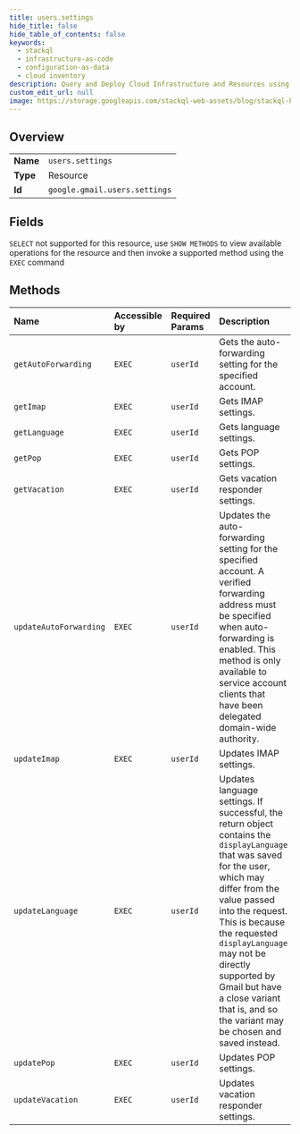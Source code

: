 ```yaml
---
title: users.settings
hide_title: false
hide_table_of_contents: false
keywords:
  - stackql
  - infrastructure-as-code
  - configuration-as-data
  - cloud inventory
description: Query and Deploy Cloud Infrastructure and Resources using SQL
custom_edit_url: null
image: https://storage.googleapis.com/stackql-web-assets/blog/stackql-blog-post-featured-image.png
---
```

  
    

## Overview
<table><tbody>
<tr><td><b>Name</b></td><td><code>users.settings</code></td></tr>
<tr><td><b>Type</b></td><td>Resource</td></tr>
<tr><td><b>Id</b></td><td><code>google.gmail.users.settings</code></td></tr>
</tbody></table>

## Fields
`SELECT` not supported for this resource, use `SHOW METHODS` to view available operations for the resource and then invoke a supported method using the `EXEC` command  
## Methods
| Name | Accessible by | Required Params | Description |
|:-----|:--------------|:----------------|:------------|
| `getAutoForwarding` | `EXEC` | `userId` | Gets the auto-forwarding setting for the specified account. |
| `getImap` | `EXEC` | `userId` | Gets IMAP settings. |
| `getLanguage` | `EXEC` | `userId` | Gets language settings. |
| `getPop` | `EXEC` | `userId` | Gets POP settings. |
| `getVacation` | `EXEC` | `userId` | Gets vacation responder settings. |
| `updateAutoForwarding` | `EXEC` | `userId` | Updates the auto-forwarding setting for the specified account. A verified forwarding address must be specified when auto-forwarding is enabled. This method is only available to service account clients that have been delegated domain-wide authority. |
| `updateImap` | `EXEC` | `userId` | Updates IMAP settings. |
| `updateLanguage` | `EXEC` | `userId` | Updates language settings. If successful, the return object contains the `displayLanguage` that was saved for the user, which may differ from the value passed into the request. This is because the requested `displayLanguage` may not be directly supported by Gmail but have a close variant that is, and so the variant may be chosen and saved instead. |
| `updatePop` | `EXEC` | `userId` | Updates POP settings. |
| `updateVacation` | `EXEC` | `userId` | Updates vacation responder settings. |
